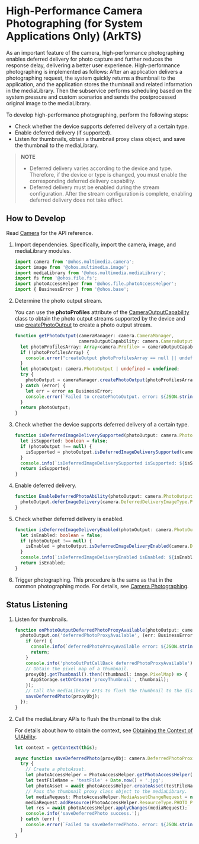 # High-Performance Camera Photographing (for System Applications Only) (ArkTS)

As an important feature of the camera, high-performance photographing enables deferred delivery for photo capture and further reduces the response delay, delivering a better user experience. High-performance photographing is implemented as follows: After an application delivers a photographing request, the system quickly returns a thumbnail to the application, and the application stores the thumbnail and related information in the mediaLibrary. Then the subservice performs scheduling based on the system pressure and custom scenarios and sends the postprocessed original image to the mediaLibrary.

To develop high-performance photographing, perform the following steps:

- Check whether the device supports deferred delivery of a certain type.
- Enable deferred delivery (if supported).
- Listen for thumbnails, obtain a thumbnail proxy class object, and save the thumbnail to the mediaLibrary.

> **NOTE**
> 
> - Deferred delivery varies according to the device and type. Therefore, if the device or type is changed, you must enable the corresponding deferred delivery capability.
> - Deferred delivery must be enabled during the stream configuration. After the stream configuration is complete, enabling deferred delivery does not take effect.

## How to Develop

Read [Camera](../reference/apis-camera-kit/js-apis-camera.md) for the API reference.

1. Import dependencies. Specifically, import the camera, image, and mediaLibrary modules.

   ```ts
   import camera from '@ohos.multimedia.camera';
   import image from '@ohos.multimedia.image';
   import mediaLibrary from '@ohos.multimedia.mediaLibrary';
   import fs from '@ohos.file.fs';
   import photoAccessHelper from '@ohos.file.photoAccessHelper';
   import { BusinessError } from '@ohos.base';
   ```

2. Determine the photo output stream.

   You can use the **photoProfiles** attribute of the [CameraOutputCapability](../reference/apis-camera-kit/js-apis-camera.md#cameraoutputcapability) class to obtain the photo output streams supported by the device and use [createPhotoOutput](../reference/apis-camera-kit/js-apis-camera.md#createphotooutput11) to create a photo output stream.

   ```ts
   function getPhotoOutput(cameraManager: camera.CameraManager, 
                           cameraOutputCapability: camera.CameraOutputCapability): camera.PhotoOutput | undefined {
     let photoProfilesArray: Array<camera.Profile> = cameraOutputCapability.photoProfiles;
     if (!photoProfilesArray) {
       console.error("createOutput photoProfilesArray == null || undefined");
     }
     let photoOutput: camera.PhotoOutput | undefined = undefined;
     try {
       photoOutput = cameraManager.createPhotoOutput(photoProfilesArray[0]);
     } catch (error) {
       let err = error as BusinessError;
       console.error(`Failed to createPhotoOutput. error: ${JSON.stringify(err)}`);
     }
     return photoOutput;
   }
   ```

3. Check whether the device supports deferred delivery of a certain type.

   ```ts
   function isDeferredImageDeliverySupported(photoOutput: camera.PhotoOutput): boolean {
     let isSupported: boolean = false;
     if (photoOutput !== null) {
       isSupported = photoOutput.isDeferredImageDeliverySupported(camera.DeferredDeliveryImageType.PHOTO);
     }
     console.info(`isDeferredImageDeliverySupported isSupported: ${isSupported}`);
     return isSupported;
   }
   ```

4. Enable deferred delivery.

   ```ts
   function EnableDeferredPhotoAbility(photoOutput: camera.PhotoOutput): void {
     photoOutput.deferImageDelivery(camera.DeferredDeliveryImageType.PHOTO);
   }
   ```

5. Check whether deferred delivery is enabled.

   ```ts
   function isDeferredImageDeliveryEnabled(photoOutput: camera.PhotoOutput): boolean {
   	 let isEnabled: boolean = false;
     if (photoOutput !== null) {
   	   isEnabled = photoOutput.isDeferredImageDeliveryEnabled(camera.DeferredDeliveryImageType.PHOTO);
     }
     console.info(`isDeferredImageDeliveryEnabled isEnabled: ${isEnabled}`);
     return isEnabled;
   }
   ```

6. Trigger photographing. This procedure is the same as that in the common photographing mode. For details, see [Camera Photographing](camera-shooting.md).

## Status Listening

1. Listen for thumbnails.

   ```ts
   function onPhotoOutputDeferredPhotoProxyAvailable(photoOutput: camera.PhotoOutput): void {
     photoOutput.on('deferredPhotoProxyAvailable', (err: BusinessError, proxyObj: camera.DeferredPhotoProxy): void => {
       if (err) {
         console.info(`deferredPhotoProxyAvailable error: ${JSON.stringify(err)}.`);
         return;
       }
       console.info('photoOutPutCallBack deferredPhotoProxyAvailable');
       // Obtain the pixel map of a thumbnail.
       proxyObj.getThumbnail().then((thumbnail: image.PixelMap) => {
         AppStorage.setOrCreate('proxyThumbnail', thumbnail);
       });
       // Call the mediaLibrary APIs to flush the thumbnail to the disk. See the code below.
       saveDeferredPhoto(proxyObj);
     });
   }
   ```

   

2. Call the mediaLibrary APIs to flush the thumbnail to the disk

   For details about how to obtain the context, see [Obtaining the Context of UIAbility](../application-models/uiability-usage.md#obtaining-the-context-of-uiability).

   ```ts
   let context = getContext(this);
   
   async function saveDeferredPhoto(proxyObj: camera.DeferredPhotoProxy) {    
     try {
       // Create a photoAsset.
       let photoAccessHelper = PhotoAccessHelper.getPhotoAccessHelper(context);
       let testFileName = 'testFile' + Date.now() + '.jpg';
       let photoAsset = await photoAccessHelper.createAsset(testFileName);
       // Pass the thumbnail proxy class object to the mediaLibrary.
       let mediaRequest: PhotoAccessHelper.MediaAssetChangeRequest = new PhotoAccessHelper.MediaAssetChangeRequest(photoAsset);
       mediaRequest.addResource(PhotoAccessHelper.ResourceType.PHOTO_PROXY, proxyObj);
       let res = await photoAccessHelper.applyChanges(mediaRequest);
       console.info('saveDeferredPhoto success.');
     } catch (err) {
       console.error(`Failed to saveDeferredPhoto. error: ${JSON.stringify(err)}`);
     }
   }
   ```
